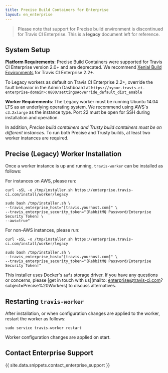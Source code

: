 ```yaml
---
title: Precise Build Containers for Enterprise
layout: en_enterprise
---
```


> Please note that support for Precise build environment is discontinued for Travis CI Enterprise. This is a **legacy** document left for reference.

## System Setup

**Platform Requirements**: Precise Build Containers were supported for Travis CI Enterprise version 2.0+ and are deprecated. We recommend [Xenial Build Environments](/user/enterprise/xenial/) for Travis CI Enterprise 2.2+.

To Legacy workers as default on Travis CI Enterprise 2.2+, override the fault behavior in the Admin Dashboard at `https://<your-travis-ci-enterprise-domain>:8800/settings#override_default_dist_enable`

**Worker Requirements**:
The Legacy worker must be running Ubuntu 14.04 LTS as an underlying operating system. We recommend using AWS's `c3.2xlarge` as the instance type. Port 22 must be open for SSH during installation and operation.

In addition, _Precise build containers and Trusty build containers must be on different instances_. To run both Precise and Trusty builds, at least two worker instances are required.

## Precise (Legacy) Worker Installation

Once a worker instance is up and running, `travis-worker` can be installed as follows:

For instances on AWS, please run:

```
curl -sSL -o /tmp/installer.sh https://enterprise.travis-ci.com/install/worker/legacy

sudo bash /tmp/installer.sh \
--travis_enterprise_host="[travis.yourhost.com]" \
--travis_enterprise_security_token="[RabbitMQ Password/Enterprise Security Token] \
--aws=true"
```

For non-AWS instances, please run:

```
curl -sSL -o /tmp/installer.sh https://enterprise.travis-ci.com/install/worker/legacy

sudo bash /tmp/installer.sh \
--travis_enterprise_host="[travis.yourhost.com]" \
--travis_enterprise_security_token="[RabbitMQ Password/Enterprise Security Token]"
```

This installer uses Docker's `aufs` storage driver. If you have any questions or concerns, please [get in touch with us](mailto: enterprise@travis-ci.com?subject=Precise%20Workers) to discuss alternatives.

## Restarting `travis-worker`

After installation, or when configuration changes are applied to the worker, restart the worker as follows:

`sudo service travis-worker restart`

Worker configuration changes are applied on start.

## Contact Enterprise Support

{{ site.data.snippets.contact_enterprise_support }}
